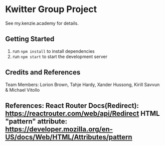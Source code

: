 # Kwitter Group Project

See my.kenzie.academy for details.

## Getting Started

1. run `npm install` to install dependencies
2. run `npm start` to start the development server

## Credits and References

Team Members: Lorion Brown, Tahje Hardy, Xander Hussong, Kirill Savvun & Michael Vitollo 

References:
React Router Docs(Redirect): https://reactrouter.com/web/api/Redirect
HTML "pattern" attribute: https://developer.mozilla.org/en-US/docs/Web/HTML/Attributes/pattern
---                                                                
